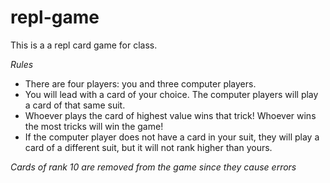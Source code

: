 # repl-game

This is a a repl card game for class.

*Rules*

- There are four players: you and three computer players.
- You will lead with a card of your choice. The computer players will play a card of that same suit.
- Whoever plays the card of highest value wins that trick! Whoever wins the most tricks will win the game!
- If the computer player does not have a card in your suit, they will play a card of a different suit, but it will not rank higher than yours.

*Cards of rank 10 are removed from the game since they cause errors*